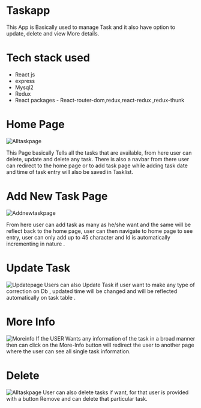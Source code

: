 # Taskapp 
This App is Basically used to manage Task and it also have option to update, delete and view More details.

# Tech stack used
- React js
- express
- Mysql2
- Redux
- React packages - React-router-dom,redux,react-redux ,redux-thunk 


#  Home Page 

![Alltaskpage](https://github.com/PRATEEK9425/Taskapp/assets/105915891/f79db269-60e7-4e0e-8e79-2d0fc8c962a9)

This Page basically Tells all the tasks that are available, from here user can delete, update and delete any task.
There is also a navbar from there user can redirect to the home page or to add task page while adding task date and time of task entry will also
be saved in Tasklist.

# Add New Task Page
![Addnewtaskpage](https://github.com/PRATEEK9425/Taskapp/assets/105915891/1e42dfef-c1f2-4c36-a443-e83ce352f857)
 
From here user can add task as many as he/she want and the same will be reflect back to the home page, user can then navigate to home page to see entry, user can only 
add up to 45 character and Id is automatically incrementing in nature .


# Update Task 
![Updatepage](https://github.com/PRATEEK9425/Taskapp/assets/105915891/78caa52e-dded-4a16-bf14-65aeec04662c)
Users can also Update Task if user want to make any type of correction on Db , updated time will be changed and will be reflected automatically 
on task table .

# More Info  
![Moreinfo](https://github.com/PRATEEK9425/Taskapp/assets/105915891/a7f0792e-d044-4393-a3ab-3b8cdf2c34e3)
If the USER Wants any information of the task in a broad manner then can click on the More-Info button will redirect the user to another page where the user can 
see all single task information.

# Delete 
![Alltaskpage](https://github.com/PRATEEK9425/Taskapp/assets/105915891/00a884a4-398d-46f1-81d0-3470de5cf990)
User can also delete tasks if want, for that user is provided with a button Remove and can delete that particular task.

